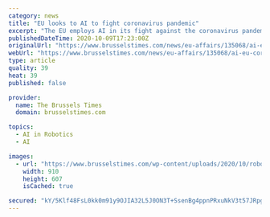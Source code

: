 ```yaml
---
category: news
title: "EU looks to AI to fight coronavirus pandemic"
excerpt: "The EU employs AI in its fight against the coronavirus pandemic, with solutions ranging from robots in medical treatments to vaccine development."
publishedDateTime: 2020-10-09T17:23:00Z
originalUrl: "https://www.brusselstimes.com/news/eu-affairs/135068/ai-eu-coronavirus-european-union-artificial-intelligence-ku-leuven-covid-19-solutions/"
webUrl: "https://www.brusselstimes.com/news/eu-affairs/135068/ai-eu-coronavirus-european-union-artificial-intelligence-ku-leuven-covid-19-solutions/"
type: article
quality: 39
heat: 39
published: false

provider:
  name: The Brussels Times
  domain: brusselstimes.com

topics:
  - AI in Robotics
  - AI

images:
  - url: "https://www.brusselstimes.com/wp-content/uploads/2020/10/robot-tbt.jpg"
    width: 910
    height: 607
    isCached: true

secured: "kY/5Klf48FsL0kk0m91y9OJIA32L5J0ON3T+SsenBg4ppnPRxuNkV3t57JRpgmYaGcm7QY3ZcFpW+Kayd448Ne+H0KG0cifhy+XEHnGll9iiKSgHjc/E93+VzknX6qstropmUz6YvyWMrOVJJyA0tNVT5IWjfIuRnmVsl4UClYtgH1L5XFrna14t+lE56ZaqTLpRZC4HSzc9iUibDJ4MQQjldbKARuySA6JyjOyYGCY7C57HkxMu2brCS9G8Vk2axeeZdNzBC/6zhAiogdndetXQgG74RN9Be4cTn35fmG65LkvBiKfgx7xhXLsjPOvC21oqjNxh1PpatrcLuE6ZMkgZgHN0s97OGCIRGntL+4A=;/VisuCrGs5W09E1fWHIViw=="
---
```


